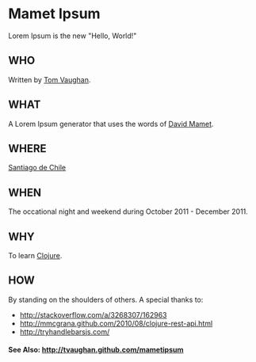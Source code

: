 Mamet Ipsum
===

Lorem Ipsum is the new "Hello, World!"

## WHO

Written by [Tom Vaughan](http://flavors.me/tvaughan).

## WHAT

A Lorem Ipsum generator that uses the words of [David Mamet](http://en.wikipedia.org/wiki/David_Mamet).

## WHERE

[Santiago de Chile](http://tomandallieinchile.tumblr.com)

## WHEN

The occational night and weekend during October 2011 - December 2011.

## WHY

To learn [Clojure](http://clojure.org/).

## HOW

By standing on the shoulders of others. A special thanks to:

 * http://stackoverflow.com/a/3268307/162963
 * http://mmcgrana.github.com/2010/08/clojure-rest-api.html
 * http://tryhandlebarsjs.com/

#### See Also: http://tvaughan.github.com/mametipsum
